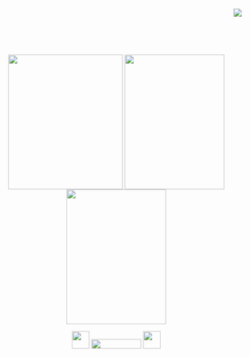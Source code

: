 <div align="center">
 ‎ ‎ 

<p align="right">
‎ 
 ‎ 
 ‎ 
<img align="center" src="https://i.imgur.com/V4wSBNp.gif">

 ‎‎ ‎‎ 
<p>  ‎ ‎ ‎ ‎ ‎ ‎ ‎ ‎ ‎ ‎ ‎ ‎ ‎ ‎ ‎ ‎ ‎ ‎ ‎ ‎ ‎ ‎ ‎ ‎ ‎ ‎  ‎ ‎ ‎ ‎ ‎ ‎ ‎ ‎ ‎ ‎ ‎ ‎ ‎ ‎ ‎ ‎ </p>


<p align="center"> 

 [<img align="center" src="https://i.imgur.com/0tE6Yl3.png" width="230" height="270">](https://rentry.co/kyojuro-rengoku) [<img align="center" src="https://i.imgur.com/rQ82Fn4.png" width="200" height="270">](https://kyostro.atabook.org/) [<img align="center" src="https://i.imgur.com/MpI5h1I.png" width="200" height="270">](https://kyojurodraws.straw.page/)

‎‎<img src="https://64.media.tumblr.com/08f1157e4fb62352185b36afec10b822/67f379b253a55304-79/s75x75_c1/2dd301de7828b4fb0d8607ba40db757cc46bd729.gifv" width="35" height="35" /> <img src="https://komarev.com/ghpvc/?username=kyostro&label=>ᴗ<&color=be2820" width="100" height="19"/> <img src="https://64.media.tumblr.com/581809eba389f8d2ccce2c57b2eb9b8a/67f379b253a55304-15/s75x75_c1/f4206f7a9cad6744daa64d2f7c4a7afb3c4970be.gifv" width="35" height="35" />
